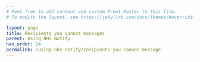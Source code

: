 ```yaml
---
# Feel free to add content and custom Front Matter to this file.
# To modify the layout, see https://jekyllrb.com/docs/themes/#overriding-theme-defaults

layout: page
title: Recipients you cannot messages
parent: Using NHS Notify
nav_order: 14
permalink: /using-nhs-notify/recipients-you-cannot-message
---
```

